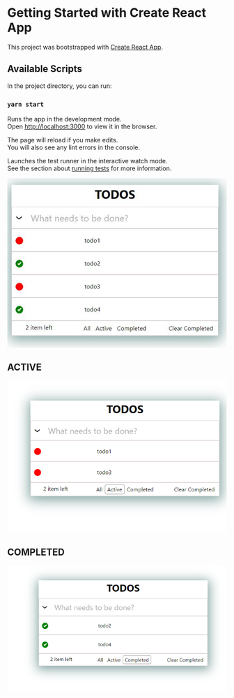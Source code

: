# Getting Started with Create React App

This project was bootstrapped with [Create React App](https://github.com/facebook/create-react-app).

## Available Scripts

In the project directory, you can run:

### `yarn start`

Runs the app in the development mode.\
Open [http://localhost:3000](http://localhost:3000) to view it in the browser.

The page will reload if you make edits.\
You will also see any lint errors in the console.

Launches the test runner in the interactive watch mode.\
See the section about [running tests](https://facebook.github.io/create-react-app/docs/running-tests) for more information.


![Todo](https://github.com/MehmetCanBOZ/kodluyoruzilkrepo/blob/main/react/odev2/src/assests/img/todo.JPG)

## ACTIVE
![Todo](https://github.com/MehmetCanBOZ/kodluyoruzilkrepo/blob/main/react/odev2/src/assests/img/active.png)


## COMPLETED
![Todo](https://github.com/MehmetCanBOZ/kodluyoruzilkrepo/blob/main/react/odev2/src/assests/img/completed.png)
